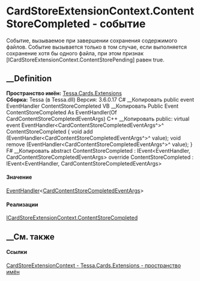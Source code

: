 # CardStoreExtensionContext.ContentStoreCompleted - событие
Событие, вызываемое при завершении сохранения содержимого файлов. Событие
вызывается только в том случае, если выполняется сохранение хотя бы одного
файла, при этом признак [ICardStoreExtensionContext.ContentStorePending] равен
true.
## __Definition
 **Пространство имён:** [Tessa.Cards.Extensions](N_Tessa_Cards_Extensions.htm)  
 **Сборка:** Tessa (в Tessa.dll) Версия: 3.6.0.17
C# __Копировать
     public event EventHandler<CardContentStoreCompletedEventArgs> ContentStoreCompleted
VB __Копировать
     Public Event ContentStoreCompleted As EventHandler(Of CardContentStoreCompletedEventArgs)
C++ __Копировать
     public:
    virtual  event EventHandler<CardContentStoreCompletedEventArgs^>^ ContentStoreCompleted {
    	void add (EventHandler<CardContentStoreCompletedEventArgs^>^ value);
    	void remove (EventHandler<CardContentStoreCompletedEventArgs^>^ value);
    }
F# __Копировать
     abstract ContentStoreCompleted : IEvent<EventHandler<CardContentStoreCompletedEventArgs>,
        CardContentStoreCompletedEventArgs>
    override ContentStoreCompleted : IEvent<EventHandler<CardContentStoreCompletedEventArgs>,
        CardContentStoreCompletedEventArgs>
#### Значение
[EventHandler](https://learn.microsoft.com/dotnet/api/system.eventhandler-1)<[CardContentStoreCompletedEventArgs](T_Tessa_Cards_CardContentStoreCompletedEventArgs.htm)>
#### Реализации
[ICardStoreExtensionContext.ContentStoreCompleted](E_Tessa_Cards_Extensions_ICardStoreExtensionContext_ContentStoreCompleted.htm)  
##  __См. также
#### Ссылки
[CardStoreExtensionContext -
](T_Tessa_Cards_Extensions_CardStoreExtensionContext.htm)
[Tessa.Cards.Extensions - пространство имён](N_Tessa_Cards_Extensions.htm)
